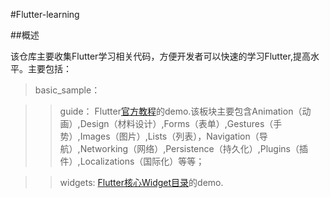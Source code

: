 #Flutter-learning

##概述

该仓库主要收集Flutter学习相关代码，方便开发者可以快速的学习Flutter,提高水平。主要包括：

>basic_sample：

>>guide：
Flutter[官方教程](https://flutter.cn/docs/cookbook)的demo.该板块主要包含Animation（动画）,Design（材料设计）,Forms（表单）,Gestures（手势）,Images（图片）,Lists（列表），Navigation（导航）,Networking（网络）,Persistence（持久化）,Plugins（插件）,Localizations（国际化）等等；

>>widgets:
[Flutter核心Widget目录](https://flutter.cn/docs/development/ui/widgets)的demo.











